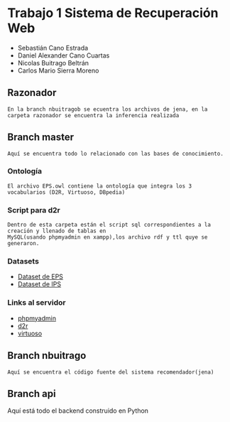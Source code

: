# Trabajo 1 Sistema de Recuperación Web
  - Sebastián Cano Estrada
  - Daniel Alexander Cano Cuartas
  - Nicolas Buitrago Beltrán
  - Carlos Mario Sierra Moreno

 ## Razonador
    En la branch nbuitragob se ecuentra los archivos de jena, en la carpeta razonador se encuentra la inferencia realizada
 
 ## Branch master
    Aquí se encuentra todo lo relacionado con las bases de conocimiento.
  
 ### Ontología
    El archivo EPS.owl contiene la ontología que integra los 3 vocabularios (D2R, Virtuoso, DBpedia)

 ### Script para d2r
    Dentro de esta carpeta están el script sql correspondientes a la creación y llenado de tablas en 
    MySQL(usando phpmyadmin en xampp),los archivo rdf y ttl quye se generaron.
    
 ### Datasets
 
 * [Dataset de EPS](https://www.datos.gov.co/Salud-y-Protecci-n-Social/Calidad-en-Salud-EPS/riak-tm9d)
 * [Dataset de IPS](https://www.datos.gov.co/Salud-y-Protecci-n-Social/CALIDAD-EN-SALUD-IPS/thui-g47e)

 ### Links al servidor
  
  * [phpmyadmin](http://52.67.23.207/phpmyadmin/)
  * [d2r](http://52.67.23.207:2020)
  * [virtuoso](http://52.67.23.207:8890)
  
  ## Branch nbuitrago
    Aquí se encuentra el código fuente del sistema recomendador(jena)
    
  ## Branch api
   Aquí está todo el backend construido en Python
